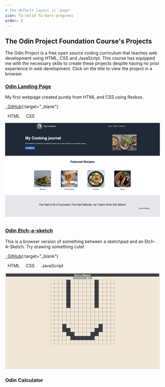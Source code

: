 ```yaml
---
# the default layout is 'page'
icon: fa-solid fa-bars-progress
order: 3
---
```


## The Odin Project Foundation Course's Projects

The Odin Project is a free open source coding curriculum that teaches web development using HTML, CSS and JavaScript. This course has equipped me with the necessary skills to create these projects despite having no prior experience in web development. Click on the title to view the project in a browser.

### [Odin Landing Page](https://kailermai.github.io/odin-landing-page/)

My first webpage created purely from HTML and CSS using flexbox.

[<i class="fa-brands fa-github"></i>  GitHub](https://github.com/kailermai/odin-landing-page){:target="\_blank"}

<i class="fa-brands fa-html5"></i>  HTML    <i class="fa-brands fa-css3-alt"></i>  CSS

![Screenshot of my Landing Page I created while studying The Odin Project](/assets/images/landing-page-top.png)

### [Odin Etch-a-sketch](https://kailermai.github.io/Etch-a-Sketch/)

This is a browser version of something between a sketchpad and an Etch-A-Sketch. Try drawing something cute!

[<i class="fa-brands fa-github"></i>  GitHub](https://github.com/kailermai/odin-landing-page){:target="\_blank"}

<i class="fa-brands fa-html5"></i>  HTML    <i class="fa-brands fa-css3-alt"></i>  CSS    <i class="fa-brands fa-js"></i>  JavaScript

![Screenshot of my Etch-a-Sketch I created while studying The Odin Project](/assets/images/etch-a-sketch-top.png)

### Odin Calculator

